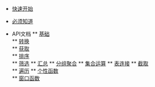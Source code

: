 
* [快速开始](pages/guide/quick-start.md)
* [必须知道](pages/guide/core.md)

* API文档
** [基础](pages/guide/base.md)  
** [转换](pages/guide/toList.md)  
** [获取](pages/guide/get.md)  
** [排序](pages/guide/sort.md)  
** [筛选](pages/guide/where.md)
** [汇总](pages/guide/summary.md)
** [分组聚合](pages/guide/groupBy.md)
** [集合运算](pages/guide/union.md)
** [表连接](pages/guide/joinTable.md)
** [截取](pages/guide/cut.md)  
** [遍历](pages/guide/foreach.md)
** [个性函数](pages/guide/custom.md)  
** [窗口函数](pages/guide/window.md)  
